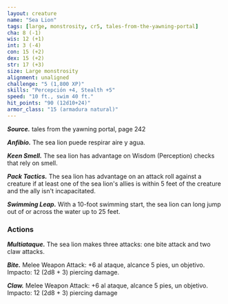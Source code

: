 ```yaml
---
layout: creature
name: "Sea Lion"
tags: [large, monstrosity, cr5, tales-from-the-yawning-portal]
cha: 8 (-1)
wis: 12 (+1)
int: 3 (-4)
con: 15 (+2)
dex: 15 (+2)
str: 17 (+3)
size: Large monstrosity
alignment: unaligned
challenge: "5 (1,800 XP)"
skills: "Percepción +4, Stealth +5"
speed: "10 ft., swim 40 ft."
hit_points: "90 (12d10+24)"
armor_class: "15 (armadura natural)"
---
```


***Source.*** tales from the yawning portal,  page 242

***Anfibio.*** The sea lion puede respirar aire y agua.

***Keen Smell.*** The sea lion has advantage on Wisdom (Perception) checks that rely on smell.

***Pack Tactics.*** The sea lion has advantage on an attack roll against a creature if at least one of the sea lion's allies is within 5 feet of the creature and the ally isn't incapacitated.

***Swimming Leap.*** With a 10-foot swimming start, the sea lion can long jump out of or across the water up to 25 feet.

### Actions

***Multiataque.*** The sea lion makes three attacks: one bite attack and two claw attacks.

***Bite.*** Melee Weapon Attack: +6 al ataque, alcance 5 pies, un objetivo. Impacto: 12 (2d8 + 3) piercing damage.

***Claw.*** Melee Weapon Attack: +6 al ataque, alcance 5 pies, un objetivo. Impacto: 12 (2d8 + 3) piercing damage